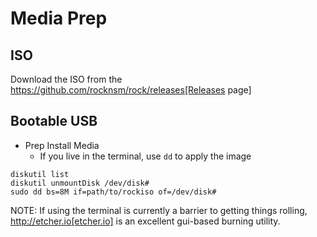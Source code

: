 # Media Prep

## ISO

Download the ISO from the https://github.com/rocknsm/rock/releases[Releases page]

## Bootable USB

* Prep Install Media
  * If you live in the terminal, use `dd` to apply the image

```
diskutil list
diskutil unmountDisk /dev/disk#
sudo dd bs=8M if=path/to/rockiso of=/dev/disk#
```

NOTE: If using the terminal is currently a barrier to getting things rolling, http://etcher.io[etcher.io] is an excellent gui-based burning utility.
